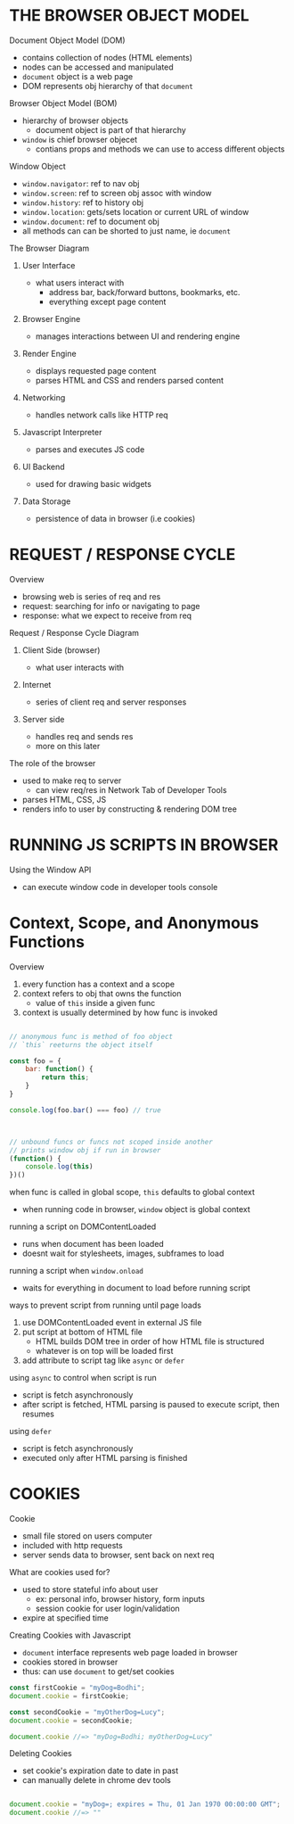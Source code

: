 # THE BROWSER OBJECT MODEL 


Document Object Model (DOM)
- contains collection of nodes (HTML elements)
- nodes can be accessed and manipulated
- `document` object is a web page
- DOM represents obj hierarchy of that `document`


Browser Object Model (BOM)
- hierarchy of browser objects
	- document object is part of that hierarchy
- `window` is chief browser objecet
	- contians props and methods we can use to access different objects


Window Object
- `window.navigator`: ref to nav obj
- `window.screen`: ref to screen obj assoc with window
- `window.history`: ref to history obj
- `window.location`: gets/sets location or current URL of window
- `window.document`: ref to document obj
- all methods can can be shorted to just name, ie `document`


The Browser Diagram

1. User Interface
   - what users interact with
	 - address bar, back/forward buttons, bookmarks, etc.
	 - everything except page content

2. Browser Engine
	 - manages interactions between UI and rendering engine

3. Render Engine
	 - displays requested page content
	 - parses HTML and CSS and renders parsed content

4. Networking
	- handles network calls like HTTP req

5. Javascript Interpreter
	 - parses and executes JS code

6. UI Backend
	 - used for drawing basic widgets

7. Data Storage
	 - persistence of data in browser (i.e cookies)






# REQUEST / RESPONSE CYCLE


Overview
- browsing web is series of req and res
- request: searching for info or navigating to page
- response: what we expect to receive from req



Request / Response Cycle Diagram

1. Client Side (browser)
	 - what user interacts with

2. Internet
	 - series of client req and server responses

3. Server side 
	 - handles req and sends res
	 - more on this later



The role of the browser
- used to make req to server
	- can view req/res in Network Tab of Developer Tools
- parses HTML, CSS, JS
- renders info to user by constructing & rendering DOM tree







# RUNNING JS SCRIPTS IN BROWSER


Using the Window API
- can execute window code in developer tools console



# Context, Scope, and Anonymous Functions


Overview
1. every function has a context and a scope
2. context refers to obj that owns the function
	 - value of `this` inside a given func
3. context is usually determined by how func is invoked


```js

// anonymous func is method of foo object
// `this` reeturns the object itself

const foo = {
	bar: function() {
		return this;
	}
}

console.log(foo.bar() === foo) // true



// unbound funcs or funcs not scoped inside another
// prints window obj if run in browser
(function() {
	console.log(this)
})() 

```


when func is called in global scope, `this` defaults to global context
-  when running code in browser, `window` object is global context



running a script on DOMContentLoaded
- runs when document has been loaded
- doesnt wait for stylesheets, images, subframes to load


running a script when `window.onload`
- waits for everything in document to load before running script


ways to prevent script from running until page loads
1. use DOMContentLoaded event in external JS file
2. put script at bottom of HTML file
	 - HTML builds DOM tree in order of how HTML file is structured
	 - whatever is on top will be loaded first
3.  add attribute to script tag like `async` or `defer`



using `async` to control when script is run
- script is fetch asynchronously
- after script is fetched, HTML parsing is paused to execute script, then resumes


using `defer`
- script is fetch asynchronously
- executed only after HTML parsing is finished







# COOKIES


Cookie
- small file stored on users computer
- included with http requests
- server sends data to browser, sent back on next req


What are cookies used for?
- used to store stateful info about user
	- ex: personal info, browser history, form inputs
	- session cookie for user login/validation
- expire at specified time


Creating Cookies with Javascript
- `document` interface represents web page loaded in browser
- cookies stored in browser
- thus: can use `document` to get/set cookies


```js
const firstCookie = "myDog=Bodhi";
document.cookie = firstCookie;

const secondCookie = "myOtherDog=Lucy";
document.cookie = secondCookie;

document.cookie //=> "myDog=Bodhi; myOtherDog=Lucy"

```


Deleting Cookies
- set cookie's expiration date to date in past
- can manually delete in chrome dev tools

```js

document.cookie = "myDog=; expires = Thu, 01 Jan 1970 00:00:00 GMT";
document.cookie //=> ""

```
